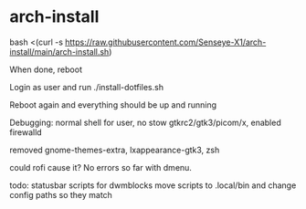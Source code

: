 # arch-install

bash <(curl -s https://raw.githubusercontent.com/Senseye-X1/arch-install/main/arch-install.sh)

When done, reboot

Login as user and run ./install-dotfiles.sh

Reboot again and everything should be up and running

Debugging: normal shell for user, no stow gtkrc2/gtk3/picom/x, enabled firewalld

removed gnome-themes-extra, lxappearance-gtk3, zsh

could rofi cause it? 
No errors so far with dmenu. 

todo: statusbar scripts for dwmblocks
move scripts to .local/bin and change config paths so they match
